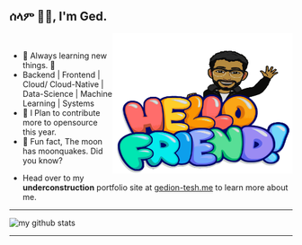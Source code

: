 ## ሰላም ✌🏽, I'm Ged.
<img align="right" width="320" height="250" src="https://raw.githubusercontent.com/GedionT/GedionT/master/mymoji.svg" alt="my bitmoji" />
<br />

* 🌱 Always learning new things. 🐶
* Backend | Frontend | Cloud/ Cloud-Native | Data-Science | Machine Learning | Systems 
* 🎯 I Plan to contribute more to opensource this year.
* 👻 Fun fact, The moon has moonquakes. Did you know?

- Head over to my **underconstruction** portfolio site at [gedion-tesh.me](https://gedion-tesh.me) to learn more about me.

---

![my github stats](https://github-readme-stats.vercel.app/api?username=gediont&count_private=true&show_icons=true&hide=stars&theme=tokyonight)

----
